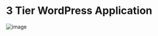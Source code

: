# 3 Tier WordPress Application
![image](https://github.com/madnosliw/Wordpress-3Tier/assets/42923160/c348388f-aa2c-4121-b9ec-9508333dec3a)
